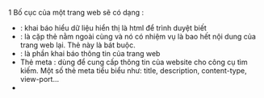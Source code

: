 1 Bố cục của một trang web sẽ có dạng :

+ <!DOCTYPE html> : khai báo hiểu dữ liệu hiển thị là html để trình duyệt biết
+ <html> : là cặp thẻ nằm ngoài cùng và nó có nhiệm vụ là bao hết nội dung của trang web lại. Thẻ này là bát buộc.
+ <head> :  là phần khai báo thông tin của trang web
+ Thẻ meta : dùng để cung cấp thông tin của website cho công cụ tìm kiếm. Một số thẻ meta tiểu biểu như: title, description, content-type, view-port...
+ <title> nằm bên trong thẻ <head> và đây chính là khai báo tiêu đề cho trang web.
+ body : là thành phần quan trọng nhất , nó chứa các đoạn mã dùng để hiển thị trên website
+ Các thẻ còn lại nằm trong thẻ body chính là các thẻ định dạng dữ liệu

Như vậy trong một website chúng ta chia làm hai phần chính : 
 + Phần 1 : Là những khai báo thông tin cho website và ta đặt nó trong thẻ head
 + Phần 2 : Là phần hiển thị định dạng nội dung của trang web mà ta đặt trong thẻ body

2 . Bố cục cơ bản và bao quát nhất của hầu hết các trang web
  + Headers
  + Menu
  + Main content
  + Sidebar
  + Footer

2 . Html cơ bản 
  - Tiêu đề html : Các tiêu đề của html được xác định bằng các thẻ từ h1 - h6
   VD : <h1>This is heading 1</h1>
        <h2>This is heading 2</h2>
        <h3>This is heading 3</h3>
  - Đoạn văn html : các đoạn html được xác định bằng thẻ p 
   VD : <p>This is a paragraph.</p>
        <p>This is another paragraph.</p>
  - Liên kết html : Các thẻ liên kết được xác định bằng thẻ a 
     VD : <a href="https://www.w3schools.com">This is a link</a>
  - Hình ảnh html : thẻ img , src = source
     Vd : <img src="w3schools.jpg" alt="W3Schools.com" width="104" height="142">

3 . Phần tử html 

   - Quy tắc viết các phần tử trong html : khi mở một thẻ tagname phải đóng nó lại
    <tagname > Nội dung ... </tagname>
    - Các phần tử lồng  nhau : Các phần tử trong html có thể lồng vào nhau ( nghĩ là các phần tử này có thể chứa các phần tử khác )

    -Phần tử HTML trống : phần tử không có nội dung gọi là phần tử trống
     vd thẻ <br> là để ngắt dòng 
    -html không phân biệt chữ hoa chữ thường : 
      thẻ <P> cũng giống như thẻ <p>  , nhưng mà nên viết bằng chữ thường 

4 . Thuộc tính HTML 

   - tất cả các phần tử html có thể có thuộc tính
   - các thuộc tính cung cấp thông tin bổ sung cho các phần tử
   - các thuộc tính luôn được chỉ định trong thẻ bắt đầu
   - các thuộc tính thường có trong các cặp tên / và có kiểu : name = "value"
                
   vd trong thẻ a 
   <a href="https://www.w3schools.com">Visit W3Schools</a>
   + có thuộc tính là href , thuộc tính này chỉ định các url của trang mà liên kết chuyển đến
   <img src="img_girl.jpg">
   + thuộc tính src : chỉ định đường dẫn đến đường dẫn mà hình ảnh sẽ được hiển thị
   - có 2 các để chỉ URL trong thẻ img
    + URL tuyệt đối : là liên kết đến hình ảnh bên ngoài được lưu trữ ở một trang web khác
    + URL tương đối : mình sẽ download ảnh đấy về máy , xong rồi cho vào thư mục của tệp 

+Note : nên dùng url tương đối , vì khi lấy url tuyệt đối thì khi mà ảnh của trang web đó thay đổi thì ảnh của mình sẽ thay đổi theo luôn , và nhiều khi còn bị hỏng tên miền

    - thuộc tính chiều dài chiều rộng : chỉ định chiều cao và chiều rộng của hình ảnh ( tính bằng pixel)
       <img src="img_girl.jpg" width="500" height="600">
    - thuộc tính alt : thay thế hình ảnh bằng văn bản nếu hình ảnh bị lỗi
    - thuộc tính style : Thuộc tính style được sử dụng để thêm kiểu vào một phần tử, chẳng hạn như màu sắc, phông chữ, kích thước, v.v.
       <p style="color:red;">This is a red paragraph.</p>
    - thuộc tính lang : luôn bao gồm langthuộc tính bên trong <html>thẻ, để khai báo ngôn ngữ của trang Web. Điều này có nghĩa là để hỗ trợ các công cụ tìm kiếm và trình duyệt
    - thuộc tính tiêu đề : Thuộc titletính xác định một số thông tin bổ sung về một phần tử , giá trị của thuộc tính title sẽ được hiển thị dưới dạng chú giải công cụ khi bạn di chuột qua phần tử:

5 . Đoạn văn html 
  phần tử p xác định một đoạn văn , một đoạn văn luôn bắt đầu trên một dòng mới và các trình duyệt sẽ tự động thêm một số khoảng trắng (lề) vào trước và sau một đoạn văn.

  - hiển thị html : 
     + Bạn không thể chắc chắn HTML sẽ được hiển thị như thế nào
     + Màn hình lớn hay nhỏ và các cửa sổ được thay đổi kích thước sẽ tạo ra các kết quả khác nhau
     + Trình duyệt sẽ tự động loại bỏ bất kì khoảng trắng và dòng thừa khi trang được hiển thị lên 
    
  - quy tắc ngang html 
     Thẻ <hr> dùng để tạo một dòng kẻ ngang giúp tách nội dung trong trang 
     Thẻ <hr> cũng là một thẻ trống

  -  ngắt dòng html 
     Thẻ <br>  dùng để ngắt dòng xuống một dòng mới
     Thể <br> cũng là một thẻ trống
 
  - Giải pháp của vấn đề bài thơ 
    Thẻ <pre> xác định  văn bản định dang trước

5 : Style HTML

 - Thuộc tính HTML styleđược sử dụng để thêm kiểu vào một phần tử, chẳng hạn như màu sắc, phông chữ, kích thước, v.v.
 - cú pháp : <tagname style="property : value" ></tagname>

6 : Định dạnh HTML

- html có một số thẻ để xác định văn bản có ý nghĩa được biệt  (tạo cho nó một điểm nhấn)
- Các phần tử định dạng được thiết kế để hiển thị các loại văn bản đặc biệt
        + <b>- Chữ in đậm
        + <strong>- Văn bản quan trọng
        + <i>- Văn bản in nghiêng
        + <em>- Đoạn văn bản được nhấn mạnh , in nghiêng
        + <mark>- Văn bản được đánh dấu
        + <small>- Văn bản nhỏ hơn
        + <del>- Văn bản đã xóa
        + <ins>- Đã chèn văn bản
        + <sub>- Văn bản chỉ số
        + <sup>- Văn bản siêu cấp

7 .  Commnent trong html
 <!-- --> hoặc ctrl+k Ctrl + C
 - giúp thể hiện ý nghĩa  của đoạn code

8 .   HTML favicon
  Thể hiện một hình ảnh trên thanh tiêu đề trang web
  
 <link rel="icon" type="image/x-icon" href="/images/favicon.ico">
  

9 : Màu HTML 
- Màu color : red , green , blue , ...
- Màu rgb : đại diện cho các nguồn sáng Đỏ , Xanh Lá , Và xanh da trời
  + Mỗi tham số của màu có giá trị từ 0 - 255
  + vd : rgb(255,0,0) được hiển thị là màu đỏ , vì màu đỏ được đặt giá trị cao nhất , còn lại gtri bằng 0
  + Để hiện thị màu đen : rbg(0,0,0)
  + Để hiển thị màu trắng : rbg(255,255,255)
- Màu rbga : cũng là  màu rbg nhưng có thể alpha (độ mờ)
- Màu HEX : là màu được chỉ định bằng giá trị thập lục phân 
  + #rrggbb : lần lượt rr(đỏ) , gg(xanh lá) , bb(xanh da trời)
- Màu HSL : viết tắt của màu sắc , độ bão hoà , màu sắc

